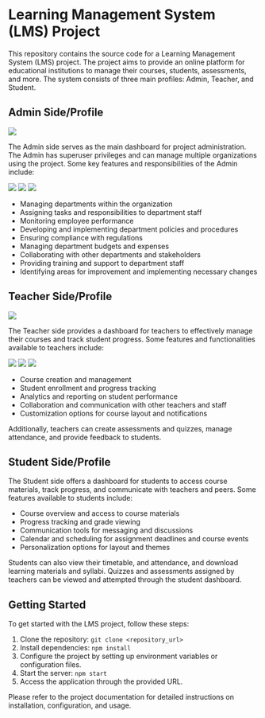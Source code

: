<h1>Learning Management System (LMS) Project</h1>

<p>This repository contains the source code for a Learning Management System (LMS) project. The project aims to provide an online platform for educational institutions to manage their courses, students, assessments, and more. The system consists of three main profiles: Admin, Teacher, and Student.</p>

<h2>Admin Side/Profile</h2>

<img src="images/Admin-Dashboard.svg">
<p>The Admin side serves as the main dashboard for project administration. The Admin has superuser privileges and can manage multiple organizations using the project. Some key features and responsibilities of the Admin include:</p>

<img src="images/Apes.png">
<img src="images/Admin-Schedule.png">
<img src="images/Admin-Schedule.png">

<ul>
  <li>Managing departments within the organization</li>
  <li>Assigning tasks and responsibilities to department staff</li>
  <li>Monitoring employee performance</li>
  <li>Developing and implementing department policies and procedures</li>
  <li>Ensuring compliance with regulations</li>
  <li>Managing department budgets and expenses</li>
  <li>Collaborating with other departments and stakeholders</li>
  <li>Providing training and support to department staff</li>
  <li>Identifying areas for improvement and implementing necessary changes</li>
</ul>

<h2>Teacher Side/Profile</h2>
<img src="/images/Dashboard.png">
<p>The Teacher side provides a dashboard for teachers to effectively manage their courses and track student progress. Some features and functionalities available to teachers include:</p>
<img src="/images/Assessment.png">
<img src="/images/Courses.png">
<img src="/images/Frame184.png">



<ul>
  <li>Course creation and management</li>
  <li>Student enrollment and progress tracking</li>
  <li>Analytics and reporting on student performance</li>
  <li>Collaboration and communication with other teachers and staff</li>
  <li>Customization options for course layout and notifications</li>
</ul>

<p>Additionally, teachers can create assessments and quizzes, manage attendance, and provide feedback to students.</p>

<h2>Student Side/Profile</h2>
<p>The Student side offers a dashboard for students to access course materials, track progress, and communicate with teachers and peers. Some features available to students include:</p>

<ul>
  <li>Course overview and access to course materials</li>
  <li>Progress tracking and grade viewing</li>
  <li>Communication tools for messaging and discussions</li>
  <li>Calendar and scheduling for assignment deadlines and course events</li>
  <li>Personalization options for layout and themes</li>
</ul>

<p>Students can also view their timetable, and attendance, and download learning materials and syllabi. Quizzes and assessments assigned by teachers can be viewed and attempted through the student dashboard.</p>

<h2>Getting Started</h2>
<p>To get started with the LMS project, follow these steps:</p>

<ol>
  <li>Clone the repository: <code>git clone &lt;repository_url&gt;</code></li>
  <li>Install dependencies: <code>npm install</code></li>
  <li>Configure the project by setting up environment variables or configuration files.</li>
  <li>Start the server: <code>npm start</code></li>
  <li>Access the application through the provided URL.</li>
</ol>

<p>Please refer to the project documentation for detailed instructions on installation, configuration, and usage.</p>